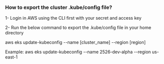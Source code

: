 ### How to export the cluster .kube/config file?

1- Login in AWS using the CLI first with your secret and access key

2- Run the below command to export the .kube/config file in your home directory

aws eks update-kubeconfig --name [cluster_name] --region [region]

Example: aws eks update-kubeconfig --name 2526-dev-alpha --region us-east-1